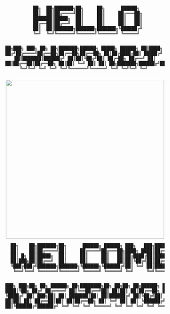 <div align="center">
  <pre>
  ██╗  ██╗███████╗██╗     ██╗      ██████╗ 
  ██║  ██║██╔════╝██║     ██║     ██╔═══██╗
  ███████║█████╗  ██║     ██║     ██║   ██║
  ██╔══██║██╔══╝  ██║     ██║     ██║   ██║
  ██║  ██║███████╗███████╗███████╗╚██████╔╝
  ╚═╝  ╚═╝╚══════╝╚══════╝╚══════╝ ╚═════╝ 

  ██╗███╗   ███╗    ██╗  ██╗███████╗██████╗  █████╗ ██████╗ 
  ██║████╗ ████║    ██║ ██╔╝██╔════╝██╔══██╗██╔══██╗██╔══██╗
  ██║██╔████╔██║    █████╔╝ █████╗  ██║  ██║███████║██████╔╝
  ██║██║╚██╔╝██║    ██╔═██╗ ██╔══╝  ██║  ██║██╔══██║██╔══██╗
  ██║██║ ╚═╝ ██║    ██║  ██╗███████╗██████╔╝██║  ██║██║  ██║
  ╚═╝╚═╝     ╚═╝    ╚═╝  ╚═╝╚══════╝╚═════╝ ╚═╝  ╚═╝╚═╝  ╚═╝
  </pre>
</div>

<!-- Game Boy Animation -->
<div align="center">
  <img src="https://user-images.githubusercontent.com/74038190/225813708-98b745f2-7d22-48cf-9150-083f1b00d6c9.gif" width="500">
</div>

<div align="center">
  <pre>
  ██╗    ██╗███████╗██╗      ██████╗ ██████╗ ███╗   ███╗███████╗    ████████╗ ██████╗ 
  ██║    ██║██╔════╝██║     ██╔════╝██╔═══██╗████╗ ████║██╔════╝    ╚══██╔══╝██╔═══██╗
  ██║ █╗ ██║█████╗  ██║     ██║     ██║   ██║██╔████╔██║█████╗         ██║   ██║   ██║
  ██║███╗██║██╔══╝  ██║     ██║     ██║   ██║██║╚██╔╝██║██╔══╝         ██║   ██║   ██║
  ╚███╔███╔╝███████╗███████╗╚██████╗╚██████╔╝██║ ╚═╝ ██║███████╗       ██║   ╚██████╔╝
   ╚══╝╚══╝ ╚══════╝╚══════╝ ╚═════╝ ╚═════╝ ╚═╝     ╚═╝╚══════╝       ╚═╝    ╚═════╝ 

  ███╗   ███╗██╗   ██╗     ██████╗ ██╗████████╗██╗  ██╗██╗   ██╗██████╗ 
  ████╗ ████║╚██╗ ██╔╝    ██╔════╝ ██║╚══██╔══╝██║  ██║██║   ██║██╔══██╗
  ██╔████╔██║ ╚████╔╝     ██║  ███╗██║   ██║   ███████║██║   ██║██████╔╝
  ██║╚██╔╝██║  ╚██╔╝      ██║   ██║██║   ██║   ██╔══██║██║   ██║██╔══██╗
  ██║ ╚═╝ ██║   ██║       ╚██████╔╝██║   ██║   ██║  ██║╚██████╔╝██████╔╝
  ╚═╝     ╚═╝   ╚═╝        ╚═════╝ ╚═╝   ╚═╝   ╚═╝  ╚═╝ ╚═════╝ ╚═════╝ 
  </pre>
</div>


